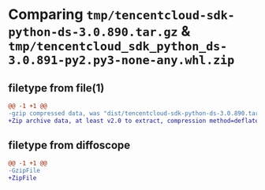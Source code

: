 # Comparing `tmp/tencentcloud-sdk-python-ds-3.0.890.tar.gz` & `tmp/tencentcloud_sdk_python_ds-3.0.891-py2.py3-none-any.whl.zip`

## filetype from file(1)

```diff
@@ -1 +1 @@
-gzip compressed data, was "dist/tencentcloud-sdk-python-ds-3.0.890.tar", last modified: Fri May 12 02:07:55 2023, max compression
+Zip archive data, at least v2.0 to extract, compression method=deflate
```

## filetype from diffoscope

```diff
@@ -1 +1 @@
-GzipFile
+ZipFile
```

